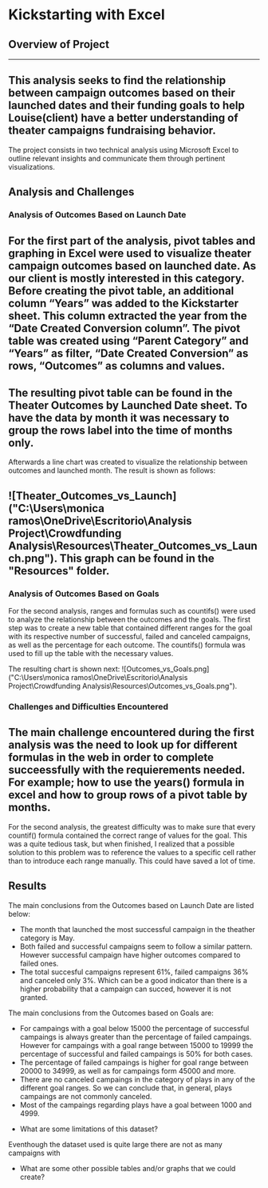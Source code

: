 # Kickstarting with Excel

## Overview of Project
---
This analysis seeks to find the relationship between campaign outcomes based on their launched dates and their funding goals to help Louise(client) have a better understanding of theater campaigns fundraising behavior. 
--- 
The project consists in two technical analysis using Microsoft Excel to outline relevant insights and communicate them through pertinent visualizations. 



## Analysis and Challenges
### Analysis of Outcomes Based on Launch Date

For the first part of the analysis, pivot tables and graphing in Excel were used to visualize theater campaign outcomes based on launched date. As our client is mostly interested in this category.
Before creating the pivot table, an additional column “Years” was added to the Kickstarter sheet. This column extracted the year from the “Date Created Conversion column”. The pivot table was created using “Parent Category” and “Years” as filter, “Date Created Conversion” as rows, “Outcomes” as columns and values. 
---
The resulting pivot table can be found in the Theater Outcomes by Launched Date sheet. To have the data by month it was necessary to group the rows label into the time of months only. 
---
Afterwards a line chart was created to visualize the relationship between outcomes and launched month. The result is shown as follows: 

![Theater_Outcomes_vs_Launch]("C:\Users\monica ramos\OneDrive\Escritorio\Analysis Project\Crowdfunding Analysis\Resources\Theater_Outcomes_vs_Launch.png").
This graph can be found in the "Resources" folder. 
---
### Analysis of Outcomes Based on Goals

For the second analysis, ranges and formulas such as countifs() were used to analyze the relationship between the outcomes and the goals. The first step was to create a new table that contained different ranges for the goal with its respective number of successful, failed and canceled campaigns, as well as the percentage for each outcome. The countifs() formula was used to fill up the table with the necessary values.

The resulting chart is shown next:
![Outcomes_vs_Goals.png]("C:\Users\monica ramos\OneDrive\Escritorio\Analysis Project\Crowdfunding Analysis\Resources\Outcomes_vs_Goals.png").


### Challenges and Difficulties Encountered
The main challenge encountered during the first analysis was the need to look up for different formulas in the web in order to complete succeessfully with the requierements needed. For example; how to use the years() formula in excel and how to group rows of a pivot table by months. 
---
For the second analysis, the greatest difficulty was to make sure that every countif() formula contained the correct range of values for the goal. This was a quite tedious task, but when finished, I realized that a possible solution to this problem was to reference the values to a specific cell rather than to introduce each range manually. This could have saved a lot of time.


## Results

The main conclusions from the Outcomes based on Launch Date are listed below:

* The month that launched the most successful campaign in the theather category is May. 
* Both failed and successful campaigns seem to follow a similar pattern. However successful campaign have higher outcomes compared to failed ones.
* The total succesful campaigns represent 61%, failed campaigns 36% and canceled only 3%. Which can be a good indicator than there is a higher probability that a campaign can succed, however it is not granted.

The main conclusions from the Outcomes based on Goals are:
* For campaings with a goal below 15000 the percentage of successful campaings is always greater than the percentage of failed campaings. However for campaings with a goal range between 15000 to 19999 the percentage of successful and failed campaings is 50% for both cases. 
* The percentage of failed campaings is higher for goal range between 20000 to 34999, as well as for campaings form 45000 and more. 
* There are no canceled campaings in the category of plays in any of the different goal ranges. So we can conclude that, in general, plays campaings are not commonly canceled.
* Most of the campaings regarding plays have a goal between 1000 and 4999. 


- What are some limitations of this dataset?

Eventhough the dataset used is quite large there are not as many campaigns with

- What are some other possible tables and/or graphs that we could create?
